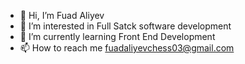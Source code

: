 - 👋 Hi, I’m Fuad Aliyev
- 👀 I’m interested in Full Satck software development
- 🌱 I’m currently learning Front End Development
- 📫 How to reach me fuadaliyevchess03@gmail.com

<!---
fuadaliyevchess/fuadaliyevchess is a ✨ special ✨ repository because its `README.md` (this file) appears on your GitHub profile.
You can click the Preview link to take a look at your changes.
--->
